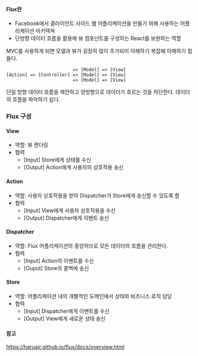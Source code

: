 #### Flux란
- Facebook에서 클라이언트 사이드 웹 어플리케이션을 만들기 위해 사용하는 어플리케이션 아키텍쳐
- 단방향 데이터 흐름을 활용해 뷰 컴포넌트를 구성하는 React를 보완하는 역할

MVC를 사용하게 되면 모델과 뷰가 굉장히 많이 추가되어 이해하기 복잡해 이해하기 힘들다.
```
                         => [Model] => [View]
[Action] => [Controller] => [Model] => [View]
                         => [Model] => [View]
```

단일 방향 데이터 흐름을 제안하고 양방향으로 데이터가 흐르는 것을 차단한다.
데이터의 흐름을 파악하기 쉽다. 

### Flux 구성
#### View
- 역할: 뷰 랜더링
- 협력
  - [Input] Store에게 상태를 수신
  - [Output] Action에게 사용자의 상호작용 송신

#### Action
- 역할: 사용자 상호작용을 받아 Dispatcher가 Store에게 송신할 수 있도록 함
- 협력
  - [Input] View에게 사용자 상호작용을 수신
  - [Output] Dispatcher에게 이벤트 송신

#### Dispatcher
- 역할: Flux 어플리케이션의 중앙허브로 모든 데이터의 흐름을 관리한다.
- 협력
  - [Input] Action의 이벤트를 수신
  - [Ouput] Store의 콜백에 송신

#### Store
- 역할: 어플리케이션 내의 개별적인 도메인에서 상태와 비즈니스 로직 담당
- 협력
  - [Input] Dispatcher에게 이벤트를 수신
  - [Output] View에게 새로운 상태 송신

#### 참고
https://haruair.github.io/flux/docs/overview.html